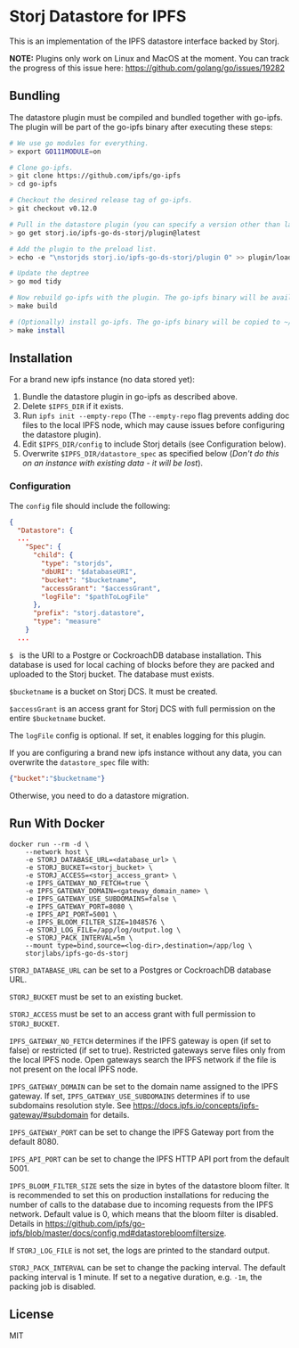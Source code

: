 # Storj Datastore for IPFS

This is an implementation of the IPFS datastore interface backed by Storj.

**NOTE:** Plugins only work on Linux and MacOS at the moment. You can track the progress of this issue here: https://github.com/golang/go/issues/19282

## Bundling

The datastore plugin must be compiled and bundled together with go-ipfs. The plugin will be part of the go-ipfs binary after executing these steps:

```bash
# We use go modules for everything.
> export GO111MODULE=on

# Clone go-ipfs.
> git clone https://github.com/ipfs/go-ipfs
> cd go-ipfs

# Checkout the desired release tag of go-ipfs.
> git checkout v0.12.0

# Pull in the datastore plugin (you can specify a version other than latest if you'd like).
> go get storj.io/ipfs-go-ds-storj/plugin@latest

# Add the plugin to the preload list.
> echo -e "\nstorjds storj.io/ipfs-go-ds-storj/plugin 0" >> plugin/loader/preload_list

# Update the deptree
> go mod tidy

# Now rebuild go-ipfs with the plugin. The go-ipfs binary will be available at cmd/ipfs/ipfs.
> make build

# (Optionally) install go-ipfs. The go-ipfs binary will be copied to ~/go/bin/ipfs.
> make install
```

## Installation

For a brand new ipfs instance (no data stored yet):

1. Bundle the datastore plugin in go-ipfs as described above.
2. Delete `$IPFS_DIR` if it exists.
3. Run `ipfs init --empty-repo` (The `--empty-repo` flag prevents adding doc files to the local IPFS node, which may cause issues before configuring the datastore plugin). 
4. Edit `$IPFS_DIR/config` to include Storj details (see Configuration below).
5. Overwrite `$IPFS_DIR/datastore_spec` as specified below (*Don't do this on an instance with existing data - it will be lost*).

### Configuration

The `config` file should include the following:
```json
{
  "Datastore": {
  ...
    "Spec": {
      "child": {
        "type": "storjds",
        "dbURI": "$databaseURI",
        "bucket": "$bucketname",
        "accessGrant": "$accessGrant",
        "logFile": "$pathToLogFile"
      },
      "prefix": "storj.datastore",
      "type": "measure"
    }
  ...
```
`$ ` is the URI to a Postgre or CockroachDB database installation. This database is used for local caching of blocks before they are packed and uploaded to the Storj bucket. The database must exists. 

`$bucketname` is a bucket on Storj DCS. It must be created.

`$accessGrant` is an access grant for Storj DCS with full permission on the entire `$bucketname` bucket.

The `logFile` config is optional. If set, it enables logging for this plugin.

If you are configuring a brand new ipfs instance without any data, you can overwrite the `datastore_spec` file with:

```json
{"bucket":"$bucketname"}
```

Otherwise, you need to do a datastore migration.

## Run With Docker

```
docker run --rm -d \
    --network host \
    -e STORJ_DATABASE_URL=<database_url> \
    -e STORJ_BUCKET=<storj_bucket> \
    -e STORJ_ACCESS=<storj_access_grant> \
    -e IPFS_GATEWAY_NO_FETCH=true \
    -e IPFS_GATEWAY_DOMAIN=<gateway_domain_name> \
    -e IPFS_GATEWAY_USE_SUBDOMAINS=false \
    -e IPFS_GATEWAY_PORT=8080 \
    -e IPFS_API_PORT=5001 \
    -e IPFS_BLOOM_FILTER_SIZE=1048576 \
    -e STORJ_LOG_FILE=/app/log/output.log \
    -e STORJ_PACK_INTERVAL=5m \
    --mount type=bind,source=<log-dir>,destination=/app/log \
    storjlabs/ipfs-go-ds-storj
```

`STORJ_DATABASE_URL` can be set to a Postgres or CockroachDB database URL.

`STORJ_BUCKET` must be set to an existing bucket.

`STORJ_ACCESS` must be set to an access grant with full permission to `STORJ_BUCKET`.

`IPFS_GATEWAY_NO_FETCH` determines if the IPFS gateway is open (if set to false) or restricted (if set to true). Restricted gateways serve files only from the local IPFS node. Open gateways search the IPFS network if the file is not present on the local IPFS node.

`IPFS_GATEWAY_DOMAIN` can be set to the domain name assigned to the IPFS gateway. If set, `IPFS_GATEWAY_USE_SUBDOMAINS` determines if to use subdomains resolution style. See https://docs.ipfs.io/concepts/ipfs-gateway/#subdomain for details.

`IPFS_GATEWAY_PORT` can be set to change the IPFS Gateway port from the default 8080.

`IPFS_API_PORT` can be set to change the IPFS HTTP API port from the default 5001.

`IPFS_BLOOM_FILTER_SIZE` sets the size in bytes of the datastore bloom filter. It is recommended to set this on production installations for reducing the number of calls to the database due to incoming requests from the IPFS network. Default value is 0, which means that the bloom filter is disabled. Details in https://github.com/ipfs/go-ipfs/blob/master/docs/config.md#datastorebloomfiltersize.

If `STORJ_LOG_FILE` is not set, the logs are printed to the standard output.

`STORJ_PACK_INTERVAL` can be set to change the packing interval. The default packing interval is 1 minute. If set to a negative duration, e.g. `-1m`, the packing job is disabled.

## License

MIT
